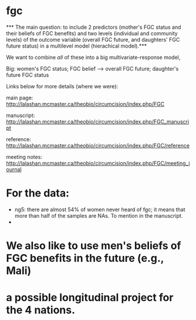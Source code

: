# fgc

*** The main question:  to include 2 predictors (mother's FGC status and their beliefs of FGC benefits) and two levels (individual and community levels) of the outcome variable (overall FGC future, and daughters' FGC future status) in a multilevel model (hierachical model).***  

We want to combine _all_ of these into a big multivariate-response model,

Big: women's FGC status; FGC belief 
	--> overall FGC future; daughter's future FGC status

Links below for more details (where we were):

main page:  http://lalashan.mcmaster.ca/theobio/circumcision/index.php/FGC

manuscript:  http://lalashan.mcmaster.ca/theobio/circumcision/index.php/FGC_manuscript

reference:  http://lalashan.mcmaster.ca/theobio/circumcision/index.php/FGC/reference

meeting notes: http://lalashan.mcmaster.ca/theobio/circumcision/index.php/FGC/meeting_journal

# For the data:
+ ng5:  there are almost 54% of women never heard of fgc; it means that more than half of the samples are NAs.  To mention in the manuscript.
+ 
# We also like to use men's beliefs of FGC benefits in the future (e.g., Mali)

# a possible longitudinal project for the 4 nations.
